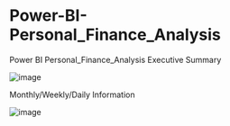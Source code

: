 # Power-BI-Personal_Finance_Analysis
Power BI Personal_Finance_Analysis
Executive Summary

![image](https://github.com/user-attachments/assets/51102658-521b-467e-b5e8-f2f9cf40e666)

Monthly/Weekly/Daily Information

![image](https://github.com/user-attachments/assets/e5a2e239-485e-4e29-95be-3edd2fde5442)
